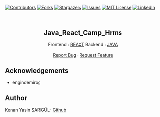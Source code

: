 [![Contributors][contributors-shield]][contributors-url]
[![Forks][forks-shield]][forks-url]
[![Stargazers][stars-shield]][stars-url]
[![Issues][issues-shield]][issues-url]
[![MIT License][license-shield]][license-url]
[![LinkedIn][linkedin-shield]][linkedin-url]

<br>

<p align="center">
  <h2 align="center">Java_React_Camp_Hrms</h2>
  <p align="center">
    Frontend : <a href="https://github.com/kenanyasinsarigul/Java_React_Camp_Hrms/tree/main/Frontend">REACT</a>
    Backend : <a href="https://github.com/kenanyasinsarigul/Java_React_Camp_Hrms/tree/main/Backend">JAVA</a>
    <br />
    <br />
    <a href="https://github.com/kenanyasinsarigul/Java_React_Camp_Hrms/issues">Report Bug</a>
    ·
    <a href="https://github.com/kenanyasinsarigul/Java_React_Camp_Hrms/issues">Request Feature</a>
  </p>
</p>


## Acknowledgements

- engindemirog

## Author
Kenan Yasin SARIGÜL- <a href="https://github.com/kenanyasinsarigul/">Github</a>

[contributors-shield]: https://img.shields.io/github/contributors/kenanyasinsarigul/Java_React_Camp_Hrms.svg?style=for-the-badge
[contributors-url]: https://github.com/kenanyasinsarigul/Java_React_Camp_Hrms/graphs/contributors
[forks-shield]: https://img.shields.io/github/forks/kenanyasinsarigul/Java_React_Camp_Hrms.svg?style=for-the-badge
[forks-url]: https://github.com/kenanyasinsarigul/Java_React_Camp_Hrms/network/members
[stars-shield]: https://img.shields.io/github/stars/kenanyasinsarigul/Java_React_Camp_Hrms.svg?style=for-the-badge
[stars-url]: https://github.com/kenanyasinsarigul/Java_React_Camp_Hrms/stargazers
[issues-shield]: https://img.shields.io/github/issues/kenanyasinsarigul/Java_React_Camp_Hrms.svg?style=for-the-badge
[issues-url]: https://github.com/kenanyasinsarigul/Java_React_Camp_Hrms/issues
[license-shield]: https://img.shields.io/github/license/kenanyasinsarigul/Java_React_Camp_Hrms.svg?style=for-the-badge
[license-url]: https://github.com/kenanyasinsarigul/Java_React_Camp_Hrms/blob/master/LICENSE.txt
[linkedin-shield]: https://img.shields.io/badge/-LinkedIn-black.svg?style=for-the-badge&logo=linkedin&colorB=555
[linkedin-url]: https://www.linkedin.com/in/kenan-yasin-sar%C4%B1g%C3%BCl-155379188/
